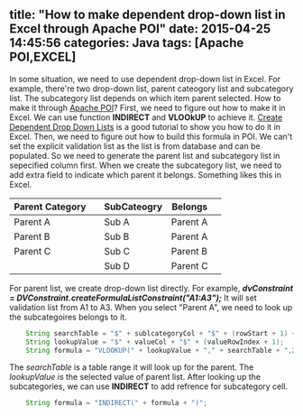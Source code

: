 title: "How to make dependent drop-down list in Excel through Apache POI"
date: 2015-04-25 14:45:56
categories: Java
tags: [Apache POI,EXCEL]
---
In some situation, we need to use dependent drop-down list in Excel. For example, there're two drop-down list, parent cateogory list and subcategory list. The subcategory list depends on which item parent selected. How to make it through [Apache POI](https://poi.apache.org/)?
First, we need to figure out how to make it in Excel. We can use function **INDIRECT** and **VLOOkUP** to achieve it. [Create Dependent Drop Down Lists](http://www.contextures.com/xlDataVal02.html) is a good tutorial to show you how to do it in Excel.
Then, we need to figure out how to build this formula in POI. We can't set the explicit validation list as the list is from database and can be populated.
So we need to generate the parent list and subcategory list in sepecified column first. When we create the subcategory list, we need to add extra field to indicate which parent it belongs. Something likes this in Excel.

| Parent Category|   | SubCateogry| Belongs  |   |
|----------------|---|------------|----------|---|
| Parent A       |   | Sub A      | Parent A |   | 
| Parent B       |   | Sub B      | Parent A |   |
| Parent C       |   | Sub C      | Parent B |   |
|                |   | Sub D      | Parent C |   |

For parent list, we create drop-down list directly. For example,
***dvConstraint = DVConstraint.createFormulaListConstraint("$A$1:$A$3");***
It will set validation list from A1 to A3.
When you select "Parent A", we need to look up the subcategoires belongs to it.
```java
    String searchTable = "$" + sublcategoryCol + "$" + (rowStart + 1) + ":" + "$" + rangeCol + "$" + (rowEnd + 1);
    String lookupValue = "$" + valueCol + "$" + (valueRowIndex + 1);
    String formula = "VLOOKUP(" + lookupValue + "," + searchTable + ",2,FALSE)";
```
The *searchTable* is a table range it will look up for the parent.
The *lookupValue* is the selected value of parent list.
After looking up the subcategories, we can use **INDIRECT** to add refrence for subcategory cell.
```java
    String formula = "INDIRECT(" + formula + ")";
```
